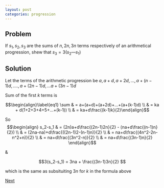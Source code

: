 ```yaml
---
layout: post
categories: progression
---
```


## Problem

If $s_1,s_2, s_3$ are the sums of $n, 2n, 3n$ terms respectively of an arithmetical progression, shew that $s_3 = 3 (s_2 — s_1)$

## Solution

Let the terms of the arithmetic progression be $a, a+d, a+2d, ..., a+(n-1)d, .... , a+(2n-1)d, ...a+(3n-1)d$

Sum of the first $k$ terms is

  $$\begin{align}\label{eq1} \sum & = a+(a+d)+(a+2d)+...+(a+(k-1)d) \\
                                  & = ka + d(1+2+3+4+5+...+(k-1)) \\
                                  & = ka+d\frac{(k-1)k}{2}\end{align}$$

So $$\begin{align} s_2-s_1 & = (2n)a+d\frac{(2n-1)2n}{2} - (na+d\frac{(n-1)n}{2}) \\
                           & = (2na-na)+d\frac{((2n-1)2-(n-1)n)}{2} \\
                           & = na+d\frac{(4n^2-2n-n^2+n)}{2} \\
                           & = na+d\frac{(3n^2-n)}{2} \\
                           & = na+d\frac{(3n-1)n}{2} \end{align}$$

&

$$3(s_2-s_1) = 3na + \frac{(3n-1)3n}{2} $$ 

which is the same as subsituiting $3n$ for $k$ in the formula above

[Next](2.html)
